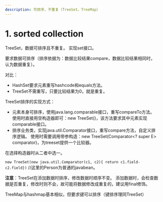 ```yaml
---
description: 可排序，不重复（TreeSet，TreeMap）
---
```


# 1. sorted collection

TreeSet，数据可排序且不重复。 实现set接口。

要求数据可排序（排序依据为：数据比较结果compare，数据比较结果相同时，认为数据重复）。

 对比：

* HashSet要求元素重写hashcode和equals方法。
* TreeSet不需重写，只要比较结果为0，就是重复。

 TreeSet排序的实现方式： 

* 元素本身可排序，使用java.lang.comparable接口，重写compareTo方法。使用时直接用空构造器即可：new TreeSet\(\)，该方法要求其中元素实现comparable接口。
* 排序业务类，实现java.util.Comparator接口，重写compare方法，自定义排序逻辑。 使用时需要调用带参构造：new TreeSet\(Comparator&lt;? super E&gt; comparator\)，为treeset提供一个比较器。

 在选择构造器时从二者中选一。 

`new TreeSet(new java.util.Comparator(c1, c2){ return c1.field-c2.field})` //这里的Person为普通的javabean。

**注意**：TreeSet在添加数据时排序，修改数据时顺序不变。 添加数据时，会检查数据是否重复，修改时则不会，故可能将数据修改成重复的，建议用final修饰。

TreeMap与hashmap基本相似，但要求键可以排序（键排序理同TreeSet）

